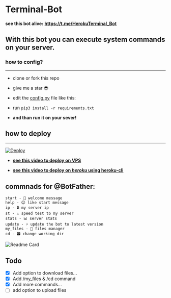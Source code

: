 # Terminal-Bot

**see this bot alive:** __https://t.me/HerokuTerminal_Bot__

## With this bot you can execute system commands on your server.

### how to config?
___

- clone or fork this repo
- give me a star 😎
- edit the [config.py](https://github.com/moshe-coh/Terminal-Bot/blob/main/config.py) file like this:


- run ```pip3 install -r requirements.txt```
- **and than run it on your sever!**

## how to deploy 
___

[![Deploy](https://www.herokucdn.com/deploy/button.svg)](https://heroku.com/deploy)

- [**see this video to deploy on VPS**](https://drive.google.com/file/d/1pbeg3eeim1F2XPFct-UTi9I9hHqYdH0-)

- [**see this video to deploy on _heroku_ using heroku-cli**](https://drive.google.com/file/d/1bchJpwyOMRgr5kI4CTuwW9RoCAv3Y5ho/view?usp=sharing)

## commnads for @BotFather:
```
start - 📜 welcome message 
help - 😉 like start message
ip - 🔒 my server ip
st - ♨️ speed test to my server 
stats - 📊 server stats
update - ⚡️ update the bot to latest version
my_files - 📁 files manager
cd - 🗃 change working dir
```

![Readme Card](https://github-readme-stats.vercel.app/api/pin/?username=moshe-coh&repo=Terminal-Bot)

## Todo
- [X]  Add option to download files...
- [x]  Add /my_files & /cd command
- [x]  Add more commands...
- [ ] add option to upload files